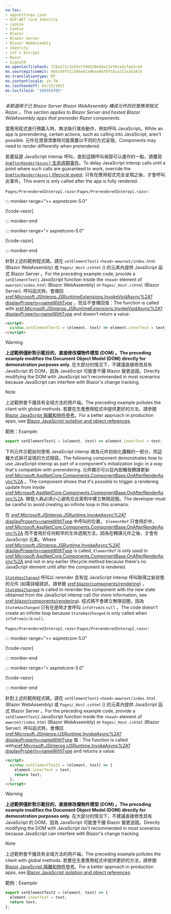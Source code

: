 ```yaml
---
no-loc:
- appsettings.json
- ASP.NET Core Identity
- cookie
- Cookie
- Blazor
- Blazor Server
- Blazor WebAssembly
- Identity
- Let's Encrypt
- Razor
- SignalR
ms.openlocfilehash: f28a272c2e55e1fd6620ed4a23ef8cadcfad1ce9
ms.sourcegitcommit: 4bbc69f51c59bed1a96aa46f9f5dca2f2a2634cb
ms.translationtype: MT
ms.contentlocale: zh-TW
ms.lasthandoff: 03/25/2021
ms.locfileid: "105554705"
---
```

<span data-ttu-id="1eb6a-101">*本節適用于已 Blazor Server Blazor WebAssembly 構成元件的託管應用程式 Razor 。*</span><span class="sxs-lookup"><span data-stu-id="1eb6a-101">*This section applies to Blazor Server and hosted Blazor WebAssembly apps that prerender Razor components.*</span></span>

<span data-ttu-id="1eb6a-102">當應用程式進行預載入時，無法執行某些動作，例如呼叫 JavaScript。</span><span class="sxs-lookup"><span data-stu-id="1eb6a-102">While an app is prerendering, certain actions, such as calling into JavaScript, aren't possible.</span></span> <span data-ttu-id="1eb6a-103">元件在資源清單時可能需要以不同的方式呈現。</span><span class="sxs-lookup"><span data-stu-id="1eb6a-103">Components may need to render differently when prerendered.</span></span>

<span data-ttu-id="1eb6a-104">若要延遲 JavaScript interop 呼叫，直到這類呼叫保證可以運作的一點，請覆寫[ `OnAfterRender{Async}` 生命週期事件](xref:blazor/components/lifecycle#after-component-render-onafterrenderasync)。</span><span class="sxs-lookup"><span data-stu-id="1eb6a-104">To delay JavaScript interop calls until a point where such calls are guaranteed to work, override the [`OnAfterRender{Async}` lifecycle event](xref:blazor/components/lifecycle#after-component-render-onafterrenderasync).</span></span> <span data-ttu-id="1eb6a-105">只有在應用程式完全呈現之後，才會呼叫此事件。</span><span class="sxs-lookup"><span data-stu-id="1eb6a-105">This event is only called after the app is fully rendered.</span></span>

<span data-ttu-id="1eb6a-106">`Pages/PrerenderedInterop1.razor`:</span><span class="sxs-lookup"><span data-stu-id="1eb6a-106">`Pages/PrerenderedInterop1.razor`:</span></span>

::: moniker range=">= aspnetcore-5.0"

[!code-razor[](~/blazor/common/samples/5.x/BlazorSample_WebAssembly/Pages/prerendering/PrerenderedInterop1.razor)]

::: moniker-end

::: moniker range="< aspnetcore-5.0"

[!code-razor[](~/blazor/common/samples/3.x/BlazorSample_WebAssembly/Pages/prerendering/PrerenderedInterop1.razor)]

::: moniker-end

<span data-ttu-id="1eb6a-107">針對上述的範例程式碼，請在 `setElementText1` `<head>` `wwwroot/index.html` (Blazor WebAssembly) 或 `Pages/_Host.cshtml` () 的元素內提供 JavaScript 函式 Blazor Server 。</span><span class="sxs-lookup"><span data-stu-id="1eb6a-107">For the preceding example code, provide a `setElementText1` JavaScript function inside the `<head>` element of `wwwroot/index.html` (Blazor WebAssembly) or `Pages/_Host.cshtml` (Blazor Server).</span></span> <span data-ttu-id="1eb6a-108">呼叫函式時，會傳回 <xref:Microsoft.JSInterop.JSRuntimeExtensions.InvokeVoidAsync%2A?displayProperty=nameWithType> ，而且不會傳回值：</span><span class="sxs-lookup"><span data-stu-id="1eb6a-108">The function is called with <xref:Microsoft.JSInterop.JSRuntimeExtensions.InvokeVoidAsync%2A?displayProperty=nameWithType> and doesn't return a value:</span></span>

```html
<script>
  window.setElementText1 = (element, text) => element.innerText = text;
</script>
```

> [!WARNING]
> <span data-ttu-id="1eb6a-109">**上述範例僅針對示範目的，直接修改檔物件模型 (DOM) 。**</span><span class="sxs-lookup"><span data-stu-id="1eb6a-109">**The preceding example modifies the Document Object Model (DOM) directly for demonstration purposes only.**</span></span> <span data-ttu-id="1eb6a-110">在大部分的情況下，不建議直接修改具有 JavaScript 的 DOM，因為 JavaScript 可能會干擾 Blazor 變更追蹤。</span><span class="sxs-lookup"><span data-stu-id="1eb6a-110">Directly modifying the DOM with JavaScript isn't recommended in most scenarios because JavaScript can interfere with Blazor's change tracking.</span></span>

> [!NOTE]
> <span data-ttu-id="1eb6a-111">上述範例會干擾具有全域方法的用戶端。</span><span class="sxs-lookup"><span data-stu-id="1eb6a-111">The preceding example pollutes the client with global methods.</span></span> <span data-ttu-id="1eb6a-112">若要在生產應用程式中提供更好的方法，請參閱[ Blazor JavaScript 隔離和物件參考](xref:blazor/call-javascript-from-dotnet#blazor-javascript-isolation-and-object-references)。</span><span class="sxs-lookup"><span data-stu-id="1eb6a-112">For a better approach in production apps, see [Blazor JavaScript isolation and object references](xref:blazor/call-javascript-from-dotnet#blazor-javascript-isolation-and-object-references).</span></span>
>
> <span data-ttu-id="1eb6a-113">範例：</span><span class="sxs-lookup"><span data-stu-id="1eb6a-113">Example:</span></span>
>
> ```javascript
> export setElementText1 = (element, text) => element.innerText = text;
> ```

<span data-ttu-id="1eb6a-114">下列元件示範如何使用 JavaScript interop 做為元件初始化邏輯的一部分，而這種方式與可呈現的方式相容。</span><span class="sxs-lookup"><span data-stu-id="1eb6a-114">The following component demonstrates how to use JavaScript interop as part of a component's initialization logic in a way that's compatible with prerendering.</span></span> <span data-ttu-id="1eb6a-115">元件顯示可以從內部觸發轉譯更新 <xref:Microsoft.AspNetCore.Components.ComponentBase.OnAfterRenderAsync%2A> 。</span><span class="sxs-lookup"><span data-stu-id="1eb6a-115">The component shows that it's possible to trigger a rendering update from inside <xref:Microsoft.AspNetCore.Components.ComponentBase.OnAfterRenderAsync%2A>.</span></span> <span data-ttu-id="1eb6a-116">開發人員必須小心避免在此案例中建立無限迴圈。</span><span class="sxs-lookup"><span data-stu-id="1eb6a-116">The developer must be careful to avoid creating an infinite loop in this scenario.</span></span>

<span data-ttu-id="1eb6a-117">在 <xref:Microsoft.JSInterop.JSRuntime.InvokeAsync%2A?displayProperty=nameWithType> 中呼叫的位置， `ElementRef` 只會用於中， <xref:Microsoft.AspNetCore.Components.ComponentBase.OnAfterRenderAsync%2A> 而不會用於任何較早的生命週期方法，因為在轉譯元件之後，才會有 JavaScript 元素。</span><span class="sxs-lookup"><span data-stu-id="1eb6a-117">Where <xref:Microsoft.JSInterop.JSRuntime.InvokeAsync%2A?displayProperty=nameWithType> is called, `ElementRef` is only used in <xref:Microsoft.AspNetCore.Components.ComponentBase.OnAfterRenderAsync%2A> and not in any earlier lifecycle method because there's no JavaScript element until after the component is rendered.</span></span>

<span data-ttu-id="1eb6a-118">[`StateHasChanged`](xref:blazor/components/lifecycle#state-changes-statehaschanged) 呼叫以 rerender 具有從 JavaScript interop 呼叫取得之新狀態的元件 (如需詳細資訊，請參閱 <xref:blazor/components/rendering>) 。</span><span class="sxs-lookup"><span data-stu-id="1eb6a-118">[`StateHasChanged`](xref:blazor/components/lifecycle#state-changes-statehaschanged) is called to rerender the component with the new state obtained from the JavaScript interop call (for more information, see <xref:blazor/components/rendering>).</span></span> <span data-ttu-id="1eb6a-119">程式碼不會建立無限迴圈，因為 `StateHasChanged` 只有在是時才會呼叫 `infoFromJs` `null` 。</span><span class="sxs-lookup"><span data-stu-id="1eb6a-119">The code doesn't create an infinite loop because `StateHasChanged` is only called when `infoFromJs` is `null`.</span></span>

<span data-ttu-id="1eb6a-120">`Pages/PrerenderedInterop2.razor`:</span><span class="sxs-lookup"><span data-stu-id="1eb6a-120">`Pages/PrerenderedInterop2.razor`:</span></span>

::: moniker range=">= aspnetcore-5.0"

[!code-razor[](~/blazor/common/samples/5.x/BlazorSample_WebAssembly/Pages/prerendering/PrerenderedInterop2.razor)]

::: moniker-end

::: moniker range="< aspnetcore-5.0"

[!code-razor[](~/blazor/common/samples/3.x/BlazorSample_WebAssembly/Pages/prerendering/PrerenderedInterop2.razor)]

::: moniker-end

<span data-ttu-id="1eb6a-121">針對上述的範例程式碼，請在 `setElementText2` `<head>` `wwwroot/index.html` (Blazor WebAssembly) 或 `Pages/_Host.cshtml` () 的元素內提供 JavaScript 函式 Blazor Server 。</span><span class="sxs-lookup"><span data-stu-id="1eb6a-121">For the preceding example code, provide a `setElementText2` JavaScript function inside the `<head>` element of `wwwroot/index.html` (Blazor WebAssembly) or `Pages/_Host.cshtml` (Blazor Server).</span></span> <span data-ttu-id="1eb6a-122">呼叫函式時，會傳回 <xref:Microsoft.JSInterop.IJSRuntime.InvokeAsync%2A?displayProperty=nameWithType> 值：</span><span class="sxs-lookup"><span data-stu-id="1eb6a-122">The function is called with<xref:Microsoft.JSInterop.IJSRuntime.InvokeAsync%2A?displayProperty=nameWithType> and returns a value:</span></span>

```html
<script>
  window.setElementText2 = (element, text) => {
    element.innerText = text;
    return text;
  };
</script>
```

> [!WARNING]
> <span data-ttu-id="1eb6a-123">**上述範例僅針對示範目的，直接修改檔物件模型 (DOM) 。**</span><span class="sxs-lookup"><span data-stu-id="1eb6a-123">**The preceding example modifies the Document Object Model (DOM) directly for demonstration purposes only.**</span></span> <span data-ttu-id="1eb6a-124">在大部分的情況下，不建議直接修改具有 JavaScript 的 DOM，因為 JavaScript 可能會干擾 Blazor 變更追蹤。</span><span class="sxs-lookup"><span data-stu-id="1eb6a-124">Directly modifying the DOM with JavaScript isn't recommended in most scenarios because JavaScript can interfere with Blazor's change tracking.</span></span>

> [!NOTE]
> <span data-ttu-id="1eb6a-125">上述範例會干擾具有全域方法的用戶端。</span><span class="sxs-lookup"><span data-stu-id="1eb6a-125">The preceding example pollutes the client with global methods.</span></span> <span data-ttu-id="1eb6a-126">若要在生產應用程式中提供更好的方法，請參閱[ Blazor JavaScript 隔離和物件參考](xref:blazor/call-javascript-from-dotnet#blazor-javascript-isolation-and-object-references)。</span><span class="sxs-lookup"><span data-stu-id="1eb6a-126">For a better approach in production apps, see [Blazor JavaScript isolation and object references](xref:blazor/call-javascript-from-dotnet#blazor-javascript-isolation-and-object-references).</span></span>
>
> <span data-ttu-id="1eb6a-127">範例：</span><span class="sxs-lookup"><span data-stu-id="1eb6a-127">Example:</span></span>
>
> ```javascript
> export setElementText2 = (element, text) => {
>   element.innerText = text;
>   return text;
> };
> ```
